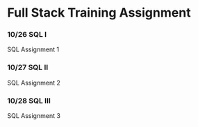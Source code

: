 # Full Stack Training Assignment

### 10/26 SQL I
SQL Assignment 1
### 10/27 SQL II
SQL Assignment 2
### 10/28 SQL III
SQL Assignment 3
